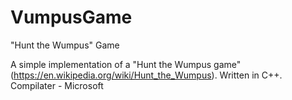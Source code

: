 # VumpusGame
"Hunt the Wumpus" Game

A simple implementation of a "Hunt the Wumpus game" (https://en.wikipedia.org/wiki/Hunt_the_Wumpus).
Written in C++.
Compilater - Microsoft
